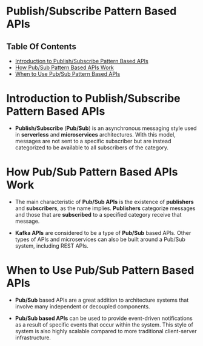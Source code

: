 # Publish/Subscribe Pattern Based APIs

## Table Of Contents
- [Introduction to Publish/Subscribe Pattern Based APIs](#Introduction-to-Publish/Subscribe-Pattern-Based-APIs)
- [How Pub/Sub Pattern Based APIs Work](#How-Pub/Sub-Pattern-Based-APIs-Work)
- [When to Use Pub/Sub Pattern Based APIs](#When-to-Use-Pub/Sub-Pattern-Based-APIs)

# Introduction to Publish/Subscribe Pattern Based APIs
* __Publish/Subscribe__ (__Pub/Sub__) is an asynchronous messaging style used in __serverless__ and __microservices__ architectures. With this model, messages are not sent to a specific subscriber but are instead categorized to be available to all subscribers of the category.

# How Pub/Sub Pattern Based APIs Work
* The main characteristic of __Pub/Sub APIs__ is the existence of __publishers__ and __subscribers__, as the name implies. __Publishers__ categorize messages and those that are __subscribed__ to a specified category receive that message.

* __Kafka APIs__ are considered to be a type of __Pub/Sub__ based APIs. Other types of APIs and microservices can also be built around a Pub/Sub system, including REST APIs.

# When to Use Pub/Sub Pattern Based APIs
* __Pub/Sub__ based APIs are a great addition to architecture systems that involve many independent or decoupled components.

* __Pub/Sub based APIs__ can be used to provide event-driven notifications as a result of specific events that occur within the system. This style of system is also highly scalable compared to more traditional client-server infrastructure.